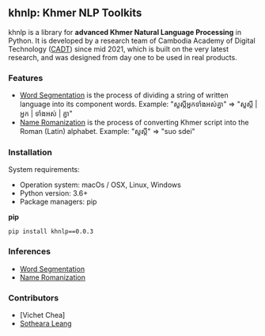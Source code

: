 ## khnlp: Khmer NLP Toolkits

khnlp is a library for **advanced Khmer Natural Language Processing** in Python. 
It is developed by a research team of Cambodia Academy of Digital Technology ([CADT](http://cadt.edu.kh/)) since mid 2021, which is built on the very latest research, and was designed from day one to be used in real products.
 
### Features
* [Word Segmentation](https://github.com/IDRI-LAB/Khmer-NLP-Tools/tree/main/khnlp/khnlp/segment) is the process of dividing a string of written language into its component words.
Example: "សួស្តីអ្នកទាំងអស់គ្នា" => "សួស្តី | អ្នក | ទាំងអស់ | គ្នា"
* [Name Romanization](https://github.com/IDRI-LAB/Khmer-NLP-Tools/tree/main/khnlp/khnlp/romanize) is the process of converting Khmer script into the Roman (Latin) alphabet.
Example:  "សួស្តី" => "suo sdei"

### Installation
System requirements:
* Operation system: macOs / OSX, Linux, Windows
* Python version: 3.6+
* Package managers: pip

**pip**

`pip install khnlp==0.0.3`

### Inferences
* [Word Segmentation](https://github.com/IDRI-LAB/Khmer-NLP-Tools/tree/main/khnlp/inference/segment)
* [Name Romanization](https://github.com/IDRI-LAB/Khmer-NLP-Tools/tree/main/khnlp/inference/romanize)

### Contributors
* [Vichet Chea]
* [Sotheara Leang](mailto:leangsotheara@gmail.com)

